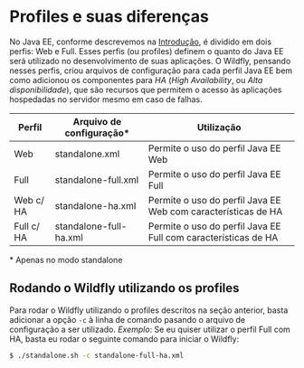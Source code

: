 # Profiles e suas diferenças

No Java EE, conforme descrevemos na [Introdução](../introducao.md), é dividido em dois perfis: Web e Full. Esses perfis (ou profiles) definem o quanto do Java EE será utilizado no desenvolvimento de suas aplicações. O Wildfly, pensando nesses perfis, criou arquivos de configuração para cada perfil Java EE bem como adicionou os componentes para _HA_ (_High Availability_, ou _Alta disponibilidade_), que são recursos que permitem o acesso às aplicações hospedadas no servidor mesmo em caso de falhas.

| Perfil       | Arquivo de configuração*  | Utilização                                                     |
|--------------|---------------------------|----------------------------------------------------------------|
| Web          | standalone.xml            | Permite o uso do perfil Java EE Web                            |
| Full         | standalone-full.xml       | Permite o uso do perfil Java EE Full                           |
| Web c/ HA    | standalone-ha.xml         | Permite o uso do perfil Java EE Web com características de HA  |
| Full c/ HA   | standalone-full-ha.xml    | Permite o uso do perfil Java EE Full com características de HA |
\* Apenas no modo standalone

## Rodando o Wildfly utilizando os profiles

Para rodar o Wildfly utilizando o profiles descritos na seção anterior, basta adicionar a opção `-c` à linha de comando pasando o arquivo de configuração a ser utilizado. _Exemplo_: Se eu quiser utilizar o perfil Full com HA, basta eu rodar o seguinte comando para iniciar o Wildfly:

```bash
$ ./standalone.sh -c standalone-full-ha.xml
```